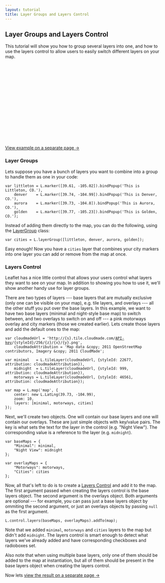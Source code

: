 ```yaml
---
layout: tutorial
title: Layer Groups and Layers Control
---
```


## Layer Groups and Layers Control

This tutorial will show you how to group several layers into one, and how to use the layers control to allow users to easily switch different layers on your map.

<div id="map" class="map" style="height: 250px"></div>

[View example on a separate page &rarr;](layers-control-example.html)


### Layer Groups

Lets suppose you have a bunch of layers you want to combine into a group to handle them as one in your code:

	var littleton = L.marker([39.61, -105.02]).bindPopup('This is Littleton, CO.'),
		denver    = L.marker([39.74, -104.99]).bindPopup('This is Denver, CO.'),
		aurora    = L.marker([39.73, -104.8]).bindPopup('This is Aurora, CO.'),
	    golden    = L.marker([39.77, -105.23]).bindPopup('This is Golden, CO.');

Instead of adding them directly to the map, you can do the following, using the <a href="http://leaflet.cloudmade.com/reference.html#layergroup">LayerGroup</a> class:

	var cities = L.layerGroup([littleton, denver, aurora, golden]);

Easy enough! Now you have a `cities` layer that combines your city markers into one layer you can add or remove from the map at once.

### Layers Control

Leaflet has a nice little control that allows your users control what layers they want to see on your map. In addition to showing you how to use it, we'll show another handy use for layer groups.

There are two types of layers --- base layers that are mutually exclusive (only one can be visible on your map), e.g. tile layers, and overlays --- all the other stuff you put over the base layers. In this example, we want to have two base layers (minimal and night-style base map) to switch between, and two overlays to switch on and off --- a pink motorways overlay and city markers (those we created earlier). Lets create those layers and add the default ones to the map:

<pre><code>var cloudmadeUrl = 'http://{s}.tile.cloudmade.com/<a href="http://account.cloudmade.com/register">API-key</a>/{styleId}/256/{z}/{x}/{y}.png',
	cloudmadeAttribution = 'Map data &amp;copy; 2011 OpenStreetMap contributors, Imagery &amp;copy; 2011 CloudMade';

var minimal   = L.tileLayer(cloudmadeUrl, {styleId: 22677, attribution: cloudmadeAttribution}),
	midnight  = L.tileLayer(cloudmadeUrl, {styleId: 999,   attribution: cloudmadeAttribution}),
	motorways = L.tileLayer(cloudmadeUrl, {styleId: 46561, attribution: cloudmadeAttribution});

var map = L.map('map', {
	center: new L.LatLng(39.73, -104.99),
	zoom: 10,
	layers: [minimal, motorways, cities]
});</code></pre>

Next, we'll create two objects. One will contain our base layers and one will contain our overlays. These are just simple objects with key/value pairs. The key is what sets the text for the layer in the control (e.g. "Night View"). The corresponding value is a reference to the layer (e.g. `midnight`).

<pre><code>var baseMaps = {
	"Minimal": minimal,
	"Night View": midnight
};

var overlayMaps = {
    "Motorways": motorways,
    "Cities": cities
};</code></pre>

Now, all that's left to do is to create a [Layers Control](../reference.html#control-layers) and add it to the map. The first argument passed when creating the layers control is the base layers object. The second argument is the overlays object. Both arguments are optional --- for example, you can pass just a base layers object by ommiting the second argument, or just an overlays objects by passing `null` as the first argument.

<pre><code>L.control.layers(baseMaps, overlayMaps).addTo(map);</code></pre>

Note that we added `minimal`, `motorways` and `cities` layers to the map but didn't add `midnight`. The layers control is smart enough to detect what layers we've already added and have corresponding checkboxes and radioboxes set.

Also note that when using multiple base layers, only one of them should be added to the map at instantiation, but all of them should be present in the base layers object when creating the layers control.

Now lets [view the result on a separate page &rarr;](layers-control-example.html)

<script>
	var cities = new L.LayerGroup();

    L.marker([39.61, -105.02]).bindPopup('This is Littleton, CO.').addTo(cities),
	L.marker([39.74, -104.99]).bindPopup('This is Denver, CO.').addTo(cities),
	L.marker([39.73, -104.8]).bindPopup('This is Aurora, CO.').addTo(cities),
	L.marker([39.77, -105.23]).bindPopup('This is Golden, CO.').addTo(cities);

    var minimal   = L.tileLayer(CM_URL, {styleId: 22677, attribution: CM_ATTR}),
	    midnight  = L.tileLayer(CM_URL, {styleId: 999,   attribution: CM_ATTR}),
	    motorways = L.tileLayer(CM_URL, {styleId: 46561, attribution: CM_ATTR});

	var map = L.map('map', {
		center: [39.73, -104.99],
		zoom: 10,
		layers: [minimal, motorways, cities]
	});

	var baseLayers = {
		"Minimal": minimal,
		"Night View": midnight
	};

	var overlays = {
		"Motorways": motorways,
		"Cities": cities
	};

	L.control.layers(baseLayers, overlays).addTo(map);
</script>
